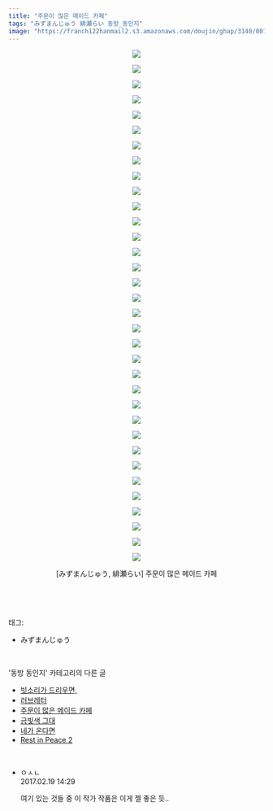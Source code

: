 ```yaml
---
title: "주문이 많은 메이드 카페"
tags: "みずまんじゅう 緋瀬らい 동방_동인지"
image: "https://franch122hanmail2.s3.amazonaws.com/doujin/ghap/3140/001.jpg"
---
```

<div class="article">
<p style="text-align: center; clear: none; float: none;"><img src="{{ site.imgserver6 }}/ghap/3140/001.jpg"/></p>
<p style="text-align: center; clear: none; float: none;"><img src="{{ site.imgserver6 }}/ghap/3140/002.jpg"/></p>
<p style="text-align: center; clear: none; float: none;"><img src="{{ site.imgserver6 }}/ghap/3140/003.jpg"/></p>
<p style="text-align: center; clear: none; float: none;"><img src="{{ site.imgserver6 }}/ghap/3140/004.jpg"/></p>
<p style="text-align: center; clear: none; float: none;"><img src="{{ site.imgserver6 }}/ghap/3140/005.jpg"/></p>
<p style="text-align: center; clear: none; float: none;"><img src="{{ site.imgserver6 }}/ghap/3140/006.jpg"/></p>
<p style="text-align: center; clear: none; float: none;"><img src="{{ site.imgserver6 }}/ghap/3140/007.jpg"/></p>
<p style="text-align: center; clear: none; float: none;"><img src="{{ site.imgserver6 }}/ghap/3140/008.jpg"/></p>
<p style="text-align: center; clear: none; float: none;"><img src="{{ site.imgserver6 }}/ghap/3140/009.jpg"/></p>
<p style="text-align: center; clear: none; float: none;"><img src="{{ site.imgserver6 }}/ghap/3140/010.jpg"/></p>
<p style="text-align: center; clear: none; float: none;"><img src="{{ site.imgserver6 }}/ghap/3140/011.jpg"/></p>
<p style="text-align: center; clear: none; float: none;"><img src="{{ site.imgserver6 }}/ghap/3140/012.jpg"/></p>
<p style="text-align: center; clear: none; float: none;"><img src="{{ site.imgserver6 }}/ghap/3140/013.jpg"/></p>
<p style="text-align: center; clear: none; float: none;"><img src="{{ site.imgserver6 }}/ghap/3140/014.jpg"/></p>
<p style="text-align: center; clear: none; float: none;"><img src="{{ site.imgserver6 }}/ghap/3140/015.jpg"/></p>
<p style="text-align: center; clear: none; float: none;"><img src="{{ site.imgserver6 }}/ghap/3140/016.jpg"/></p>
<p style="text-align: center; clear: none; float: none;"><img src="{{ site.imgserver6 }}/ghap/3140/017.jpg"/></p>
<p style="text-align: center; clear: none; float: none;"><img src="{{ site.imgserver6 }}/ghap/3140/018.jpg"/></p>
<p style="text-align: center; clear: none; float: none;"><img src="{{ site.imgserver6 }}/ghap/3140/019.jpg"/></p>
<p style="text-align: center; clear: none; float: none;"><img src="{{ site.imgserver6 }}/ghap/3140/020.jpg"/></p>
<p style="text-align: center; clear: none; float: none;"><img src="{{ site.imgserver6 }}/ghap/3140/021.jpg"/></p>
<p style="text-align: center; clear: none; float: none;"><img src="{{ site.imgserver6 }}/ghap/3140/022.jpg"/></p>
<p style="text-align: center; clear: none; float: none;"><img src="{{ site.imgserver6 }}/ghap/3140/023.jpg"/></p>
<p style="text-align: center; clear: none; float: none;"><img src="{{ site.imgserver6 }}/ghap/3140/024.jpg"/></p>
<p style="text-align: center; clear: none; float: none;"><img src="{{ site.imgserver6 }}/ghap/3140/025.jpg"/></p>
<p style="text-align: center; clear: none; float: none;"><img src="{{ site.imgserver6 }}/ghap/3140/026.jpg"/></p>
<p style="text-align: center; clear: none; float: none;"><img src="{{ site.imgserver6 }}/ghap/3140/027.jpg"/></p>
<p style="text-align: center; clear: none; float: none;"><img src="{{ site.imgserver6 }}/ghap/3140/028.jpg"/></p>
<p style="text-align: center; clear: none; float: none;"><img src="{{ site.imgserver6 }}/ghap/3140/029.jpg"/></p>
<p style="text-align: center; clear: none; float: none;"><img src="{{ site.imgserver6 }}/ghap/3140/030.jpg"/></p>
<p style="text-align: center; clear: none; float: none;"><img src="{{ site.imgserver6 }}/ghap/3140/031.jpg"/></p>
<p style="text-align: center; clear: none; float: none;"><img src="{{ site.imgserver6 }}/ghap/3140/032.jpg"/></p>
<p style="text-align: center; clear: none; float: none;"><img src="{{ site.imgserver6 }}/ghap/3140/033.jpg"/></p>
<p style="text-align: center; clear: none; float: none;"><img src="{{ site.imgserver6 }}/ghap/3140/034.jpg"/></p>
<p style="text-align: center; clear: none; float: none;">[みずまんじゅう, 緋瀬らい] 주문이 많은 메이드 카페</p>
<p><br/></p>
</div><br/>
<div class="tagTrail">
<p>태그: </p>
<ul>
<li>みずまんじゅう</li>
</ul>
</div><br/>
<div class="another">
<p>'동방 동인지' 카테고리의 다른 글</p>
<ul>
<li><a href="/ghap_3143">빗소리가 드리우면,</a></li>
<li><a href="/ghap_3142">러브레터</a></li>
<li><a href="/ghap_3140">주문이 많은 메이드 카페</a></li>
<li><a href="/ghap_3139">금빛색 그대</a></li>
<li><a href="/ghap_3138">네가 온다면</a></li>
<li><a href="/ghap_3137">Rest in Peace 2</a></li>
</ul>
</div><br/>
<div class="cb_module cb_fluid">
<div class="cb_wrt cb_profile">
<div class="comment">
<ul>
<li class="cb_thumb_off" id="comment14918995">
<div class="cb_comment_area">
<div class="cb_info_area">
<div class="cb_section">
<span class="cb_nick_name">ㅇㅅㄴ</span>
</div>
<div class="cb_section">
<span class="cb_date">2017.02.19 14:29 </span>
</div>
</div>
<div class="cb_dsc_comment">
<p class="cb_dsc">
											여기 있는 것들 중 이 작가 작품은 이게 젤 좋은 듯..
										</p>
</div>
</div></li>
</ul>
</div>
</div><!-- commentList close -->
</div><br/>
